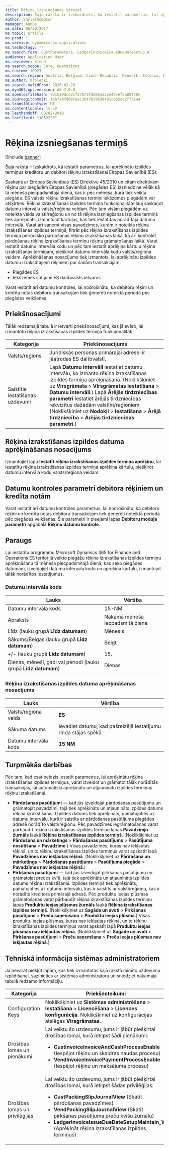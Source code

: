 ```yaml
---
title: Rēķina izsniegšanas termiņš
description: Šajā rakstā ir izskaidrots, kā iestatīt parametrus, lai aprēķinātu izpildes termiņus kreditoru un debitori rēķinu izrakstīšanai Eiropas Savienībā (ES).
author: ShylaThompson
manager: AnnBe
ms.date: 06/20/2017
ms.topic: article
ms.prod: ''
ms.service: dynamics-ax-applications
ms.technology: ''
ms.search.form: CustParameters, LedgerInvoiceIssueDueDateSetup_W
audience: Application User
ms.reviewer: kfend
ms.search.scope: Core, Operations
ms.custom: 10923
ms.search.region: Austria, Belgium, Czech Republic, Denmark, Estonia, Finland, France, Germany, Hungary, Iceland, Italy, Latvia, Lithuania, Netherlands, Poland, Spain, Sweden, United Kingdom
ms.author: mrolecki
ms.search.validFrom: 2016-02-28
ms.dyn365.ops.version: AX 7.0.0
ms.openlocfilehash: 701519dcc2cf27b73fd6861a21e49cef5a80f50c
ms.sourcegitcommit: 16bfa0fd08feec1647829630401ce62ce2ffa1a4
ms.translationtype: HT
ms.contentlocale: lv-LV
ms.lasthandoff: 08/02/2019
ms.locfileid: "1852229"
---
```

# <a name="invoice-issue-deadline"></a>Rēķina izsniegšanas termiņš

[!include [banner](../includes/banner.md)]

Šajā rakstā ir izskaidrots, kā iestatīt parametrus, lai aprēķinātu izpildes termiņus kreditoru un debitori rēķinu izrakstīšanai Eiropas Savienībā (ES).

Saskaņā ar Eiropas Savienības (ES) Direktīvu 45/2010 un citām direktīvām rēķinu par piegādēm Eiropas Savienībā (piegādes ES) izsniedz ne vēlāk kā tā mēneša piecpadsmitajā dienā, kas ir pēc mēneša, kurā tiek veikta piegāde. ES valstīs rēķinu izrakstīšanas termiņi iekšzemes piegādēm var atšķirties. Rēķina izrakstīšanas izpildes termiņa funkcionalitāte ļauj saskaņot datumu intervālu valsts/reģiona veidam. Pēc tam visām piegādēm uz noteikta veida valsti/reģionu un no tā rēķina izsniegšanas izpildes termiņš tiek aprēķināts, izmantojot kārtulas, kas tiek iestatītas norādītajā datumu intervālā. Varat arī saņemt visas pavadzīmes, kurām ir noteikts rēķina izrakstīšanas izpildes termiņš, filtrēt pēc rēķina izrakstīšanas izpildes termiņa periodisko pārdošanas rēķinu izrakstīšanas laikā, kā arī kontrolēt pārdošanas rēķina izrakstīšanas termiņu rēķina grāmatošanas laikā. Varat iestatīt datumu intervāla kodu un pēc tam iestatīt aprēķina kārtulu rēķina izrakstīšanas termiņam, piešķirot datumu intervāla kodu valsts/reģiona veidam. Aprēķināšanas nosacījums tiek izmantots, lai aprēķinātu izpildes datumu izrakstītajiem rēķiniem par šādām transakcijām:

-   Piegādes ES
-   Iekšzemes sūtījumi ES dalībvalsts ietvaros

Varat iestatīt arī datumu kontroles, lai nodrošinātu, ka debitoru rēķini un kredīta notas debitoru transakcijām tiek ģenerēti noteiktā periodā pēc piegādes veikšanas.

## <a name="prerequisites"></a>Priekšnosacījumi
Tālāk redzamajā tabulā ir ietverti priekšnosacījumi, kas jāievēro, lai izmantotu rēķina izrakstīšanas izpildes termiņa funkcionalitāti.

| Kategorija            | Priekšnosacījums                                                                                                                                                                                                                                                                                                                                                                             |
|---------------------|------------------------------------------------------------------------------------------------------------------------------------------------------------------------------------------------------------------------------------------------------------------------------------------------------------------------------------------------------------------------------------------|
| Valsts/reģions      | Juridiskās personas primārajai adresei ir jāatrodas ES dalībvalstī.                                                                                                                                                                                                                                                                                                                    |
| Saistītie iestatīšanas uzdevumi | Lapā **Datumu intervāli** iestatiet datumu intervālu, ko izmanto rēķina izrakstīšanas izpildes termiņa aprēķināšanā. (Noklikšķiniet uz **Virsgrāmata** &gt; **Virsgrāmatas iestatīšana** &gt; **Datumu intervāli**.) Lapā **Ārējās tirdzniecības parametri** iestatiet ārējās tirdzniecības rekvizītus dažādām valstīm/reģioniem. (Noklikšķiniet uz **Nodokļi** &gt; **Iestatīšana** &gt; **Ārējā tirdzniecība** &gt; **Ārējās tirdzniecības parametri**.) |

## <a name="invoice-issue-due-date-calculation-rule"></a>Rēķina izrakstīšanas izpildes datuma aprēķināšanas nosacījums
Izmantojiet lapu **Iestatīt rēķina izrakstīšanas izpildes termiņa aprēķinu**, lai iestatītu rēķina izrakstīšanas izpildes termiņa aprēķina kārtulu, piešķirot datumu intervāla kodu valsts/reģiona veidam.

## <a name="date-control-parameters-for-customer-invoices-and-credit-notes"></a>Datumu kontroles parametri debitora rēķiniem un kredīta notām
Varat iestatīt arī datumu kontroles parametrus, lai nodrošinātu, ka debitoru rēķini un kredīta notas debitoru transakcijām tiek ģenerēti noteiktā periodā pēc piegādes veikšanas. Šie parametri ir pieejami lapas **Debitoru moduļa parametri** apgabalā **Rēķinu datumu kontrole**.

## <a name="example"></a>Paraugs
Lai iestatītu programmu Microsoft Dynamics 365 for Finance and Operations ES teritorijā veikto piegāžu rēķina izrakstīšanas izpildes termiņu aprēķināšanu tā mēneša piecpadsmitajā dienā, kas seko piegādes datumam, izveidojiet datumu intervāla kodu un aprēķina kārtulu, izmantojot tālāk norādītos iestatījumus.

### <a name="date-interval-code"></a>Datumu intervāla kods

| Lauks                                                           | Vērtība                           |
|-----------------------------------------------------------------|---------------------------------|
| Datumu intervāla kods                                              | 15-NM                           |
| Apraksts                                                     | Nākamā mēneša iecpadsmitā diena |
| Līdz (lauku grupā **Līdz datumam**)                         | Mēnesis                           |
| Sākums/Beigas (lauku grupā **Līdz datumam**)                      | Beigt                             |
| +/- (lauku grupā **Līdz datumam**)                            | 15.                              |
| Dienas, mēneši, gadi vai periodi (lauku grupā **Līdz datumam**) | Dienas                            |

### <a name="invoice-issue-due-date-calculation-rule"></a>Rēķina izrakstīšanas izpildes datuma aprēķināšanas nosacījums

| Lauks               | Vērtība                                                     |
|---------------------|-----------------------------------------------------------|
| Valsts/reģiona veids | **ES**                                                    |
| Sākuma datums          | Ievadiet datumu, kad pašreizējā iestatījumu rinda stājas spēkā. |
| Datumu intervāla kods  | **15 NM**                                                 |

## <a name="next-steps"></a>Turpmākās darbības
Pēc tam, kad esat beidzis iestatīt parametrus, lai aprēķinātu rēķina izrakstīšanas izpildes termiņus, varat izveidot un grāmatot tālāk norādītās transakcijas, lai automātiski aprēķinātu un atjauninātu izpildes termiņus rēķinu izrakstīšanai.

-   **Pārdošanas pasūtījumi** — kad jūs izveidojat pārdošanas pasūtījumu un grāmatojat pavadzīmi, tajā tiek aprēķināts un atjaunināts izpildes datums rēķina izrakstīšanai. Izpildes datums tiek aprēķināts, pamatojoties uz datumu intervālu, kurš ir saistīts ar pārdošanas pasūtījuma piegādes adresē norādīto valsti/reģionu. Pēc pavadzīmes iegrāmatošanas varat pārbaudīt rēķina izrakstīšanas izpildes termiņu lapas **Pavadzīmju žurnāls** laukā **Rēķina izrakstīšanas izpildes termiņš**. (Noklikšķiniet uz **Pārdošana un mārketings** &gt; **Pārdošanas pasūtījums** &gt; **Pasūtījuma nosūtīšana** &gt; **Pavadzīme**.) Visas pavadzīmes, kuras nav iekļautas rēķinā, un to rēķinu izrakstīšanas izpildes termiņus varat apskatīt lapā **Pavadzīmes nav iekļautas rēķinā**. (Noklikšķiniet uz **Pārdošana un mārketings** &gt; **Pārdošanas pasūtījums** &gt; **Pasūtījuma piegāde** &gt; **Pavadzīmes nav iekļautas rēķinā**.)
-   **Pirkšanas pasūtījumi** — kad jūs izveidojat pirkšanas pasūtījumu un grāmatojat preces kvīti, tajā tiek aprēķināts un atjaunināts izpildes datums rēķina izrakstīšanai. Izpildes termiņš tiek aprēķināts, pamatojoties uz datumu intervālu, kas ir saistīts ar valsti/reģionu, kas ir norādīts kreditora primārajā adresē. Pēc produktu ieejas plūsmas grāmatošanas varat pārbaudīt rēķina izrakstīšanas izpildes termiņu lapas **Produktu ieejas plūsmas žurnāls** laukā **Rēķina izrakstīšanas izpildes termiņš**. (Noklikšķiniet uz **Sagāde un avoti** &gt; **Pirkšanas pasūtījumi** &gt; **Preču saņemšana** &gt; **Produktu ieejas plūsma**.) Visas produktu ieejas plūsmas, kuras nav iekļautas rēķinā, un to rēķinu izrakstīšanas izpildes termiņus varat apskatīt lapā **Produktu ieejas plūsmas nav iekļautas rēķinā**. (Noklikšķiniet uz **Sagāde un avoti** &gt; **Pirkšanas pasūtījumi** &gt; **Preču saņemšana** &gt; **Preču ieejas plūsmas nav iekļautas rēķinā**.)

## <a name="technical-information-for-system-administrators"></a>Tehniskā informācija sistēmas administratoriem
Ja nevarat piekļūt lapām, kas tiek izmantotas šajā rakstā minēto uzdevumu izpildīšanai, sazinieties ar sistēmas administratoru un sniedziet nākamajā tabulā redzamo informāciju.

<table>
<colgroup>
<col width="50%" />
<col width="50%" />
</colgroup>
<thead>
<tr class="header">
<th>Kategorija</th>
<th>Priekšnoteikumi</th>
</tr>
</thead>
<tbody>
<tr class="odd">
<td>Configuration Keys</td>
<td>Noklikšķiniet uz <strong>Sistēmas administrēšana</strong> &gt; <strong>Iestatīšana</strong> &gt; <strong>Licencēšana</strong> &gt; <strong>Licences konfigurācija</strong>. Noklikšķiniet uz konfigurācijas atslēgas <strong>Virsgrāmatas</strong>.</td>
</tr>
<tr class="even">
<td>Drošības lomas un pienākumi</td>
<td>Lai veiktu šo uzdevumu, jums ir jābūt piešķirtai drošības lomai, kurā ietilpst šādi pienākumi:
<ul>
<li><strong>CustInvoiceInvoiceAndCashProcessEnable</strong> (Iespējot rēķinu un skaidras naudas procesu)</li>
<li><strong>VendInvoiceInvoicePaymentProcessEnable</strong> (Iespējot rēķinu un maksājuma procesu)</li>
</ul></td>
</tr>
<tr class="odd">
<td>Drošības lomas un privilēģijas</td>
<td>Lai veiktu šo uzdevumu, jums ir jābūt piešķirtai drošības lomai, kurā ietilpst šādas privilēģijas:
<ul>
<li><strong>CustPackingSlipJournalView</strong> (Skatīt pārdošanas pavadzīmes)</li>
<li><strong>VendPackingSlipJournalView</strong> (Skatīt pirkšanas pasūtījuma preču kvīšu žurnālu)</li>
<li><strong>LedgerInvoiceIssueDueDateSetupMaintain_W</strong> (Aprēķināt rēķina izrakstīšanas izpildes termiņus)</li>
</ul></td>
</tr>
</tbody>
</table>





